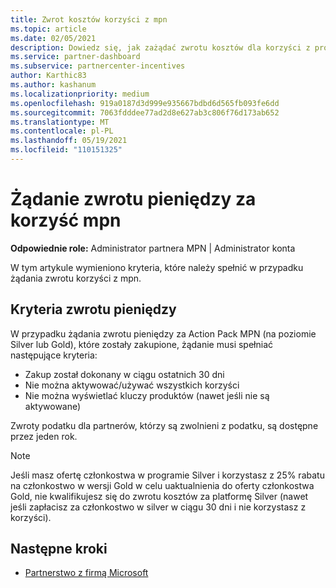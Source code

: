 ```yaml
---
title: Zwrot kosztów korzyści z mpn
ms.topic: article
ms.date: 02/05/2021
description: Dowiedz się, jak zażądać zwrotu kosztów dla korzyści z programu MPN oraz poznać kryteria niezbędne do kwalifikowania się.
ms.service: partner-dashboard
ms.subservice: partnercenter-incentives
author: Karthic83
ms.author: kashanum
ms.localizationpriority: medium
ms.openlocfilehash: 919a0187d3d999e935667bdbd6d565fb093fe6dd
ms.sourcegitcommit: 7063fdddee77ad2d8e627ab3c806f76d173ab652
ms.translationtype: MT
ms.contentlocale: pl-PL
ms.lasthandoff: 05/19/2021
ms.locfileid: "110151325"
---
```

# <a name="request-a-refund-for-an-mpn-benefit"></a>Żądanie zwrotu pieniędzy za korzyść mpn

**Odpowiednie role:** Administrator partnera MPN | Administrator konta

W tym artykule wymieniono kryteria, które należy spełnić w przypadku żądania zwrotu korzyści z mpn.

## <a name="criteria-for-a-refund"></a>Kryteria zwrotu pieniędzy
W przypadku żądania zwrotu pieniędzy za Action Pack MPN (na poziomie Silver lub Gold), które zostały zakupione, żądanie musi spełniać następujące kryteria:

- Zakup został dokonany w ciągu ostatnich 30 dni
- Nie można aktywować/używać wszystkich korzyści
- Nie można wyświetlać kluczy produktów (nawet jeśli nie są aktywowane)

Zwroty podatku dla partnerów, którzy są zwolnieni z podatku, są dostępne przez jeden rok.

>[!NOTE]
>Jeśli masz ofertę członkostwa w programie Silver i korzystasz z 25% rabatu na członkostwo w wersji Gold w celu uaktualnienia do oferty członkostwa Gold, nie kwalifikujesz się do zwrotu kosztów za platformę Silver (nawet jeśli zapłacisz za członkostwo w silver w ciągu 30 dni i nie korzystasz z korzyści).

## <a name="next-steps"></a>Następne kroki

- [Partnerstwo z firmą Microsoft](mpn-overview.md)
